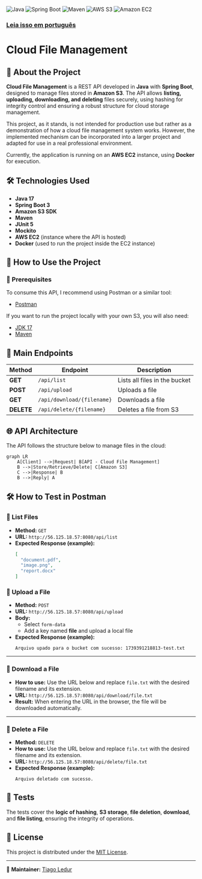 ![Java](https://img.shields.io/badge/Java-17-orange?logo=java&logoColor=white)
![Spring Boot](https://img.shields.io/badge/Spring%20Boot-green?logo=springboot&logoColor=white)
![Maven](https://img.shields.io/badge/Maven-C71A36?logo=apachemaven&logoColor=white)
![AWS S3](https://img.shields.io/badge/AWS%20S3-Storage-orange?logo=amazons3&logoColor=white)
![Amazon EC2](https://img.shields.io/badge/Amazon%20EC2-Cloud-orange?logo=amazonaws&logoColor=white)

### [Leia isso em português](README.md)

# Cloud File Management

## 📌 About the Project

**Cloud File Management** is a REST API developed in **Java** with **Spring Boot**, designed to manage files stored in **Amazon S3**. The API allows **listing, uploading, downloading, and deleting** files securely, using hashing for integrity control and ensuring a robust structure for cloud storage management.

This project, as it stands, is not intended for production use but rather as a demonstration of how a cloud file management system works. However, the implemented mechanism can be incorporated into a larger project and adapted for use in a real professional environment.

Currently, the application is running on an **AWS EC2** instance, using **Docker** for execution.

## 🛠️ Technologies Used

- **Java 17**
- **Spring Boot 3**
- **Amazon S3 SDK**
- **Maven**
- **JUnit 5**
- **Mockito**
- **AWS EC2** (instance where the API is hosted)
- **Docker** (used to run the project inside the EC2 instance)

## 🚀 How to Use the Project

### 🔧 Prerequisites

To consume this API, I recommend using Postman or a similar tool:

- [Postman](https://www.postman.com/download)

If you want to run the project locally with your own S3, you will also need:

- [JDK 17](https://www.oracle.com/java/technologies/javase/jdk17-archive-downloads.html)
- [Maven](https://maven.apache.org/)

## 📌 Main Endpoints

| Method  | Endpoint          | Description                     |
|---------|------------------|--------------------------------|
| **GET**  | `/api/list`     | Lists all files in the bucket |
| **POST** | `/api/upload`   | Uploads a file |
| **GET**  | `/api/download/{filename}` | Downloads a file |
| **DELETE** | `/api/delete/{filename}` | Deletes a file from S3 |

## 🌐 API Architecture

The API follows the structure below to manage files in the cloud:

```mermaid
graph LR
    A[Client] -->|Request| B[API - Cloud File Management]
    B -->|Store/Retrieve/Delete| C[Amazon S3]
    C -->|Response| B
    B -->|Reply| A
```

## 🛠️ How to Test in Postman

### 🔹 List Files
- **Method:** `GET`
- **URL:** `http://56.125.18.57:8080/api/list`
- **Expected Response (example):**
  ```json
  [
    "document.pdf",
    "image.png",
    "report.docx"
  ]
  ```

### 🔹 Upload a File
- **Method:** `POST`
- **URL:** `http://56.125.18.57:8080/api/upload`
- **Body:**
  - Select `form-data`
  - Add a key named **file** and upload a local file
- **Expected Response (example):**
  ```
  Arquivo upado para o bucket com sucesso: 1739391218813-test.txt
  ```
---
### 🔹 Download a File
- **How to use:** Use the URL below and replace `file.txt` with the desired filename and its extension.
- **URL:** `http://56.125.18.57:8080/api/download/file.txt`
- **Result:** When entering the URL in the browser, the file will be downloaded automatically.
---
### 🔹 Delete a File
- **Method:** `DELETE`
- **How to use:** Use the URL below and replace `file.txt` with the desired filename and its extension.
- **URL:** `http://56.125.18.57:8080/api/delete/file.txt`
- **Expected Response (example):**
  ```
  Arquivo deletado com sucesso.
  ```

## 🧪 Tests  
The tests cover the **logic of hashing**, **S3 storage**, **file deletion**, **download**, and **file listing**, ensuring the integrity of operations.

## 📜 License

This project is distributed under the [MIT License](https://opensource.org/licenses/MIT).

---
📌 **Maintainer:** [Tiago Ledur](https://github.com/TiagoLedur)
